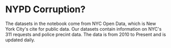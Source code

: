 # NYPD Corruption?
The datasets in the notebook come from NYC Open Data, which is New York City's cite for public data. Our datasets contain information on NYC's 311 requests and police precint data. The data is from 2010 to Present and is updated daily.
